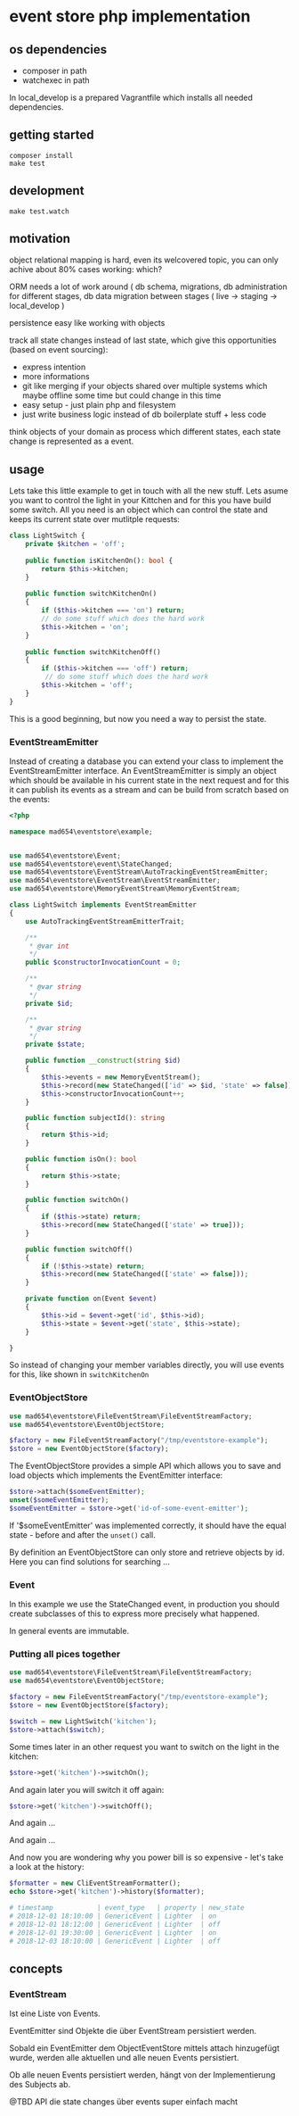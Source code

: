 # event store php implementation

## os dependencies

- composer in path
- watchexec in path

In local_develop is a prepared Vagrantfile
which installs all needed dependencies.

## getting started

```
composer install
make test
```

## development

```
make test.watch
```

## motivation

object relational mapping is hard, even its welcovered topic, you can only achive about 80% cases working: which?

ORM needs a lot of work around ( db schema, migrations, db administration for different stages, db data migration between stages ( live -> staging -> local_develop )

persistence easy like working with objects

track all state changes instead of last state, which give this opportunities (based on event sourcing):

- express intention
- more informations
- git like merging if your objects shared over multiple systems which maybe offline some time but could change in this time
- easy setup - just plain php and filesystem
- just write business logic instead of db boilerplate stuff + less code

think objects of your domain as process which different states, each state change is represented as a event.

## usage

Lets take this little example to get in touch with all the new stuff. Lets asume you want to control the light in your Kittchen and for this you have build some switch. All you need is an object which can control the state and keeps its current state over mutlitple requests:

```php
class LightSwitch {	
    private $kitchen = 'off';
    
    public function isKitchenOn(): bool {
        return $this->kitchen;
    }
    
    public function switchKitchenOn()
    {
        if ($this->kitchen === 'on') return;
        // do some stuff which does the hard work
        $this->kitchen = 'on';
    }
    
    public function switchKitchenOff()
    {
        if ($this->kitchen === 'off') return;
         // do some stuff which does the hard work
        $this->kitchen = 'off';
    }
}
```

This is a good beginning, but now you need a way to persist the state.

### EventStreamEmitter

Instead of creating a database you can extend your class to implement the EventStreamEmitter interface. An EventStreamEmitter is simply an object which should be available in his current state in the next request and for this it can publish its events as a stream and can be build from scratch based on the events:

```php
<?php

namespace mad654\eventstore\example;


use mad654\eventstore\Event;
use mad654\eventstore\event\StateChanged;
use mad654\eventstore\EventStream\AutoTrackingEventStreamEmitter;
use mad654\eventstore\EventStream\EventStreamEmitter;
use mad654\eventstore\MemoryEventStream\MemoryEventStream;

class LightSwitch implements EventStreamEmitter
{
    use AutoTrackingEventStreamEmitterTrait;

    /**
     * @var int
     */
    public $constructorInvocationCount = 0;

    /**
     * @var string
     */
    private $id;

    /**
     * @var string
     */
    private $state;

    public function __construct(string $id)
    {
        $this->events = new MemoryEventStream();
        $this->record(new StateChanged(['id' => $id, 'state' => false]));
        $this->constructorInvocationCount++;
    }

    public function subjectId(): string
    {
        return $this->id;
    }

    public function isOn(): bool
    {
        return $this->state;
    }

    public function switchOn()
    {
        if ($this->state) return;
        $this->record(new StateChanged(['state' => true]));
    }

    public function switchOff()
    {
        if (!$this->state) return;
        $this->record(new StateChanged(['state' => false]));
    }

    private function on(Event $event)
    {
        $this->id = $event->get('id', $this->id);
        $this->state = $event->get('state', $this->state);
    }

}
```

So instead of changing your member variables directly, you will use events for this, like shown in `switchKitchenOn`


### EventObjectStore

```php
use mad654\eventstore\FileEventStream\FileEventStreamFactory;
use mad654\eventstore\EventObjectStore;

$factory = new FileEventStreamFactory("/tmp/eventstore-example");
$store = new EventObjectStore($factory);
```

The EventObjectStore provides a simple API which allows you to save and load objects which implements the EventEmitter interface:

```php
$store->attach($someEventEmitter);
unset($someEventEmitter);
$someEventEmitter = $store->get('id-of-some-event-emitter');
```

If '$someEventEmitter' was implemented correctly, it should have the equal state - before and after the `unset()` call.

By definition an EventObjectStore can only store and retrieve objects by id. Here you can find solutions for searching ...

### Event

In this example we use the StateChanged event, in production you should
create subclasses of this to express more precisely what happened.

In general events are immutable.

### Putting all pices together

```php
use mad654\eventstore\FileEventStream\FileEventStreamFactory;
use mad654\eventstore\EventObjectStore;

$factory = new FileEventStreamFactory("/tmp/eventstore-example");
$store = new EventObjectStore($factory);

$switch = new LightSwitch('kitchen');
$store->attach($switch);
```



Some times later in an other request you want to switch on the light in the kitchen:

``` php
$store->get('kitchen')->switchOn();
```

And again later you will switch it off again:

```php
$store->get('kitchen')->switchOff();
```



And again ...

And again ...

And now you are wondering why you power bill is so expensive - let's take a look at the history:

```php
$formatter = new CliEventStreamFormatter();
echo $store->get('kitchen')->history($formatter);

# timestamp           | event_type   | property | new_state
# 2018-12-01 18:10:00 | GenericEvent | Lighter  | on
# 2018-12-01 18:12:00 | GenericEvent | Lighter  | off
# 2018-12-01 19:30:00 | GenericEvent | Lighter  | on
# 2018-12-03 18:10:00 | GenericEvent | Lighter  | off
```

## concepts

### EventStream

Ist eine Liste von Events.

EventEmitter sind Objekte die über EventStream persistiert werden.

Sobald ein EventEmitter dem ObjectEventStore mittels attach hinzugefügt
wurde, werden alle aktuellen und alle neuen Events persistiert.

Ob alle neuen Events persistiert werden, hängt von der Implementierung
des Subjects ab.

@TBD API die state changes über events super einfach macht